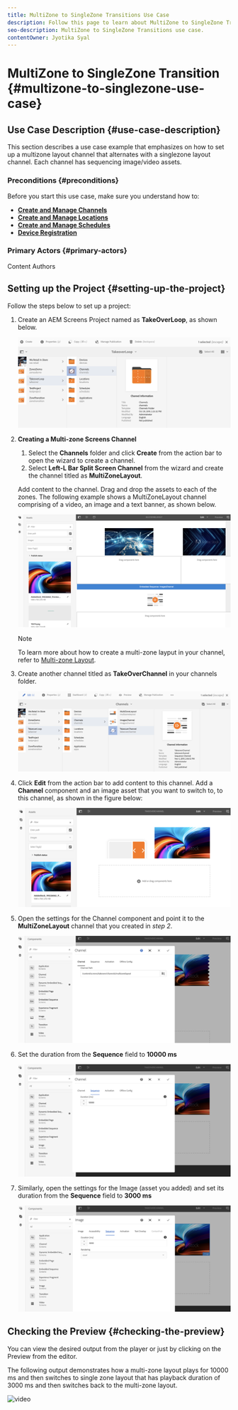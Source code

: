 ```yaml
---
title: MultiZone to SingleZone Transitions Use Case
description: Follow this page to learn about MultiZone to SingleZone Transitions use case.
seo-description: MultiZone to SingleZone Transitions use case.
contentOwner: Jyotika Syal
---
```


# MultiZone to SingleZone Transition {#multizone-to-singlezone-use-case}


## Use Case Description {#use-case-description}

This section describes a use case example that emphasizes on how to set up a multizone layout channel that alternates with a singlezone layout channel. Each channel has sequencing image/video assets.

### Preconditions {#preconditions}

Before you start this use case, make sure you understand how to:

* **[Create and Manage Channels](managing-channels.md)**
* **[Create and Manage Locations](managing-locations.md)**
* **[Create and Manage Schedules](managing-schedules.md)**
* **[Device Registration](device-registration.md)**

### Primary Actors {#primary-actors}

Content Authors

## Setting up the Project {#setting-up-the-project}

Follow the steps below to set up a project:

1. Create an AEM Screens Project named as **TakeOverLoop**, as shown below.

   ![asset](assets/mz-to-sz1.png)


1. **Creating a Multi-zone Screens Channel**

    1. Select the **Channels** folder and click **Create** from the action bar to open the wizard to create a channel.
    1. Select **Left-L Bar Split Screen Channel** from the wizard and create the channel titled as **MultiZoneLayout**.
    
    Add content to the channel. Drag and drop the assets to each of the zones. The following example shows a MultiZoneLayout channel comprising of a video, an image and a text banner, as shown below.

    ![asset](assets/mz-to-sz2.png)


    >[!NOTE]
    >
    >To learn more about how to create a multi-zone layput in your channel, refer to [Multi-zone Layout](multi-zone-layout-aem-screens.md).

      
1. Create another channel titled as **TakeOverChannel** in your channels folder.

   ![asset](assets/mz-to-sz3.png)

1. Click **Edit** from the action bar to add content to this channel. Add a **Channel** component and an image asset that you want to switch to, to this channel, as shown in the figure below:

   ![asset](assets/mz-to-sz4.png)

1. Open the settings for the Channel component and point it to the **MultiZoneLayout** channel that you created  in *step 2*.

   ![asset](assets/mz-to-sz5.png)

1. Set the duration from the **Sequence** field to **10000 ms**

   ![asset](assets/mz-to-sz6.png)   

1. Similarly, open the settings for the Image (asset you added)  and set its duration from the **Sequence** field to **3000 ms**

   ![asset](assets/mz-to-sz7.png)   

## Checking the Preview {#checking-the-preview}

You can view the desired output from the player or just by clicking on the Preview from the editor.

The following output demonstrates how a multi-zone layout plays for 10000 ms and then switches to single zone layout that has playback duration of 3000 ms and then switches back to the multi-zone layout.

   ![video](assets/sz-mzvideo) 

    